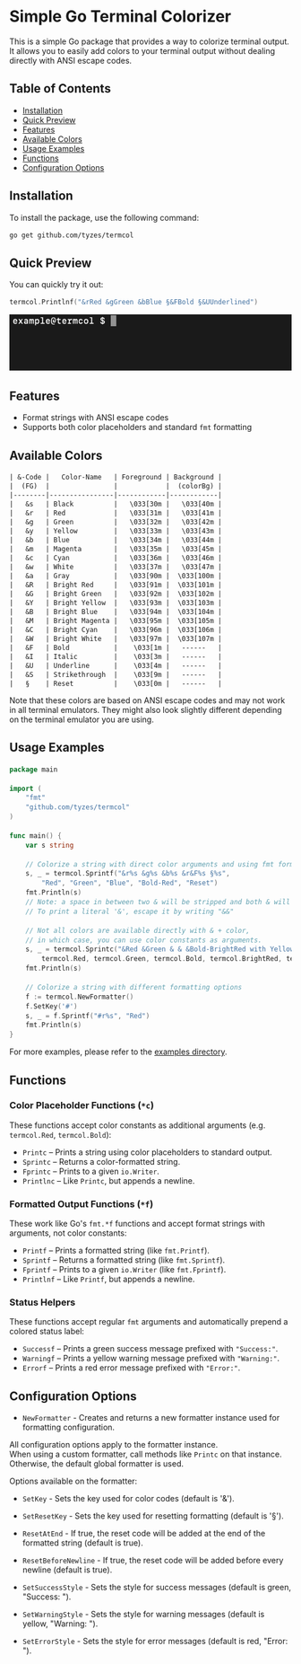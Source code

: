 # Simple Go Terminal Colorizer

This is a simple Go package that provides a way to colorize terminal output.
It allows you to easily add colors to your terminal output without dealing directly with ANSI escape codes.

## Table of Contents

- [Installation](#installation)
- [Quick Preview](#quick-preview)
- [Features](#features)
- [Available Colors](#available-colors)
- [Usage Examples](#usage-examples)
- [Functions](#functions)
- [Configuration Options](#configuration-options)

## Installation

To install the package, use the following command:

```bash
go get github.com/tyzes/termcol
```

## Quick Preview

You can quickly try it out:

```go
termcol.Printlnf("&rRed &gGreen &bBlue §&FBold §&UUnderlined")
```

![termcol preview](examples/quick-preview.gif)

## Features

- Format strings with ANSI escape codes
- Supports both color placeholders and standard `fmt` formatting

## Available Colors

```
| &-Code |   Color-Name   | Foreground | Background |
|  (FG)  |                |            |  (colorBg) |
|--------|----------------|------------|------------|
|   &s   | Black          |   \033[30m |   \033[40m |
|   &r   | Red            |   \033[31m |   \033[41m |
|   &g   | Green          |   \033[32m |   \033[42m |
|   &y   | Yellow         |   \033[33m |   \033[43m |
|   &b   | Blue           |   \033[34m |   \033[44m |
|   &m   | Magenta        |   \033[35m |   \033[45m |
|   &c   | Cyan           |   \033[36m |   \033[46m |
|   &w   | White          |   \033[37m |   \033[47m |
|   &a   | Gray           |   \033[90m |  \033[100m |
|   &R   | Bright Red     |   \033[91m |  \033[101m |
|   &G   | Bright Green   |   \033[92m |  \033[102m |
|   &Y   | Bright Yellow  |   \033[93m |  \033[103m |
|   &B   | Bright Blue    |   \033[94m |  \033[104m |
|   &M   | Bright Magenta |   \033[95m |  \033[105m |
|   &C   | Bright Cyan    |   \033[96m |  \033[106m |
|   &W   | Bright White   |   \033[97m |  \033[107m |
|   &F   | Bold           |    \033[1m |   ------   |
|   &I   | Italic         |    \033[3m |   ------   |
|   &U   | Underline      |    \033[4m |   ------   |
|   &S   | Strikethrough  |    \033[9m |   ------   |
|   §    | Reset          |    \033[0m |   ------   |
```

Note that these colors are based on ANSI escape codes and may not work in all terminal emulators.
They might also look slightly different depending on the terminal emulator you are using.

## Usage Examples

```go
package main

import (
	"fmt"
	"github.com/tyzes/termcol"
)

func main() {
	var s string

	// Colorize a string with direct color arguments and using fmt formatting
	s, _ = termcol.Sprintf("&r%s &g%s &b%s &r&F%s §%s",
		"Red", "Green", "Blue", "Bold-Red", "Reset")
	fmt.Println(s)
	// Note: a space in between two & will be stripped and both & will be used for formatting.
	// To print a literal '&', escape it by writing "&&"

	// Not all colors are available directly with & + color,
	// in which case, you can use color constants as arguments.
	s, _ = termcol.Sprintc("&Red &Green & & &Bold-BrightRed with Yellow Background",
		termcol.Red, termcol.Green, termcol.Bold, termcol.BrightRed, termcol.YellowBg)
	fmt.Println(s)

	// Colorize a string with different formatting options
	f := termcol.NewFormatter()
	f.SetKey('#')
	s, _ = f.Sprintf("#r%s", "Red")
	fmt.Println(s)
}
```

For more examples, please refer to the [examples directory](examples).

## Functions

### Color Placeholder Functions (`*c`)

These functions accept color constants as additional arguments (e.g. `termcol.Red`, `termcol.Bold`):

- `Printc` – Prints a string using color placeholders to standard output.
- `Sprintc` – Returns a color-formatted string.
- `Fprintc` – Prints to a given `io.Writer`.
- `Printlnc` – Like `Printc`, but appends a newline.

### Formatted Output Functions (`*f`)

These work like Go's `fmt.*f` functions and accept format strings with arguments, not color constants:

- `Printf` – Prints a formatted string (like `fmt.Printf`).
- `Sprintf` – Returns a formatted string (like `fmt.Sprintf`).
- `Fprintf` – Prints to a given `io.Writer` (like `fmt.Fprintf`).
- `Printlnf` – Like `Printf`, but appends a newline.

### Status Helpers

These functions accept regular `fmt` arguments and automatically prepend a colored status label:

- `Successf` – Prints a green success message prefixed with `"Success:"`.
- `Warningf` – Prints a yellow warning message prefixed with `"Warning:"`.
- `Errorf` – Prints a red error message prefixed with `"Error:"`.

## Configuration Options

- `NewFormatter` - Creates and returns a new formatter instance used for formatting configuration.

All configuration options apply to the formatter instance.  
When using a custom formatter, call methods like `Printc` on that instance.  
Otherwise, the default global formatter is used.

Options available on the formatter:

- `SetKey` - Sets the key used for color codes (default is '&').
- `SetResetKey` - Sets the key used for resetting formatting (default is '§').
- `ResetAtEnd` - If true, the reset code will be added at the end of the formatted string (default is true).
- `ResetBeforeNewline` - If true, the reset code will be added before every newline (default is true).


- `SetSuccessStyle` - Sets the style for success messages (default is green, "Success: ").
- `SetWarningStyle` - Sets the style for warning messages (default is yellow, "Warning: ").
- `SetErrorStyle` - Sets the style for error messages (default is red, "Error: ").